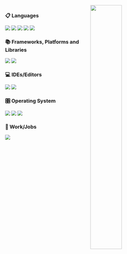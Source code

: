 <img src="https://media.tenor.com/pPoUmi0Z1fUAAAAC/cat-pet.gif" width="45%" align="right" />



### 📋 Languages
<img src = 'https://img.shields.io/badge/html5-%23E34F26.svg?style=for-the-badge&logo=html5&logoColor=white'/>
<img src = 'https://img.shields.io/badge/css3-%231572B6.svg?style=for-the-badge&logo=css3&logoColor=white'/>
<img src = 'https://img.shields.io/badge/javascript-%23323330.svg?style=for-the-badge&logo=javascript&logoColor=%23F7DF1E'/>
<img src = 'https://img.shields.io/badge/java-%23ED8B00.svg?style=for-the-badge&logo=openjdk&logoColor=white'/>
<img src = 'https://img.shields.io/badge/python-3670A0?style=for-the-badge&logo=python&logoColor=ffdd54'/>

### 📚 Frameworks, Platforms and Libraries
<img src = 'https://img.shields.io/badge/Electron-191970?style=for-the-badge&logo=Electron&logoColor=white'/>
<img src = 'https://img.shields.io/badge/NPM-%23CB3837.svg?style=for-the-badge&logo=npm&logoColor=white'/>

### 💻 IDEs/Editors
<img src = 'https://img.shields.io/badge/sublime_text-%23575757.svg?style=for-the-badge&logo=sublime-text&logoColor=important'/>
<img src = 'https://img.shields.io/badge/Visual%20Studio%20Code-0078d7.svg?style=for-the-badge&logo=visual-studio-code&logoColor=white'/>

### 🎛️ Operating System
<img src = 'https://img.shields.io/badge/Debian-D70A53?style=for-the-badge&logo=debian&logoColor=white'/>
<img src = 'https://img.shields.io/badge/Linux-FCC624?style=for-the-badge&logo=linux&logoColor=black'/>
<img src = 'https://img.shields.io/badge/Windows-0078D6?style=for-the-badge&logo=windows&logoColor=whit'/>

### 💼 Work/Jobs
<img src = 'https://img.shields.io/badge/Freelancer-29B2FE?style=for-the-badge&logo=Freelancer&logoColor=white'/>
